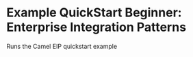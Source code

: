 # Example QuickStart Beginner: Enterprise Integration Patterns

Runs the Camel EIP quickstart example
